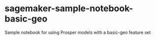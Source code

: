 # sagemaker-sample-notebook-basic-geo
Sample notebook for using Prosper models with a basic-geo feature set
